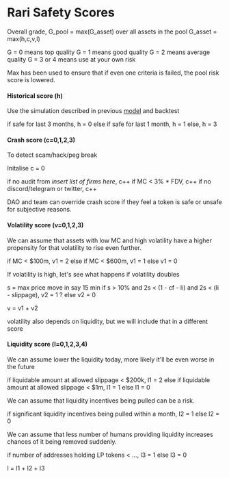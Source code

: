 # Rari Safety Scores


Overall grade, G_pool = max(G_asset) over all assets in the pool
G_asset = max(h,c,v,l)

G = 0 means top quality
G = 1 means good quality
G = 2 means average quality
G = 3 or 4 means use at your own risk

Max has been used to ensure that if even one criteria is failed, the pool risk score is lowered.

#### Historical score (h)

Use the simulation described in previous [model](https://medium.com/rari-capital/fuse-rari-safety-scores-d8778b46c4aa) and backtest

if safe for last 3 months, h = 0
else if safe for last 1 month, h = 1
else, h = 3

#### Crash score (c=0,1,2,3)

To detect scam/hack/peg break

Initalise c = 0

if no audit from *insert list of firms here*, c++
if MC < 3% * FDV, c++
if no discord/telegram or twitter, c++

DAO and team can override crash score if they feel a token is safe or unsafe for subjective reasons.

#### Volatility score (v=0,1,2,3)

We can assume that assets with low MC and high volatility have a higher propensity for that volatility to rise even further.

if MC < $100m, v1 = 2
else if MC < $600m, v1 = 1
else v1 = 0

If volatility is high, let's see what happens if volatility doubles

s = max price move in say 15 min
if s > 10% and 2s < (1 - cf - li) and 2s < (li - slippage), v2 = 1 ?
else v2 = 0

v = v1 + v2

volatility also depends on liquidity, but we will include that in a different score

#### Liquidity score (l=0,1,2,3,4)

We can assume lower the liquidity today, more likely it'll be even worse in the future

if liquidable amount at allowed slippage < $200k, l1 = 2
else if liquidable amount at allowed slippage < $1m, l1 = 1
else l1 = 0

We can assume that liquidity incentives being pulled can be a risk.

if significant liquidity incentives being pulled within a month, l2 = 1
else l2 = 0

We can assume that less number of humans providing liquidity increases chances of it being removed suddenly.

if number of addresses holding LP tokens < ...,  l3 = 1
else l3 = 0

l = l1 + l2 + l3

